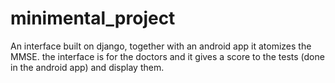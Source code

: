 # minimental_project
An interface built on django, together with an android app it atomizes the MMSE. the interface is for the doctors and it gives a score to the tests (done in the android app) and display them. 
